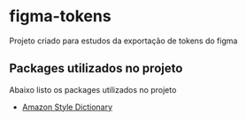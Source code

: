 # figma-tokens

Projeto criado para estudos da exportação de tokens do figma

## Packages utilizados no projeto

Abaixo listo os packages utilizados no projeto

- [Amazon Style Dictionary](https://amzn.github.io/style-dictionary/#/quick_start)
